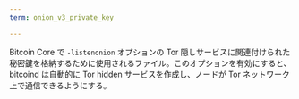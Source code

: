 ```yaml
---
term: onion_v3_private_key

---
```

Bitcoin Core で `-listenonion` オプションの Tor 隠しサービスに関連付けられた秘密鍵を格納するために使用されるファイル。このオプションを有効にすると、bitcoind は自動的に Tor hidden サービスを作成し、ノードが Tor ネットワーク上で通信できるようにする。